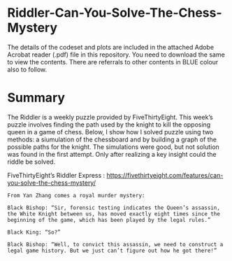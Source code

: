 # Riddler-Can-You-Solve-The-Chess-Mystery

The details of the codeset and plots are included in the attached Adobe Acrobat reader (.pdf) file in this repository. 
You need to download the same to view the contents. There are referrals to other contents in BLUE colour also to follow.

Summary
=============
The Riddler is a weekly puzzle provided by FiveThirtyEight. This week’s puzzle involves
finding the path used by the knight to kill the opposing queen in a game
of chess. Below, I show how I solved puzzle using two methods: a
siumulation of the chessboard and by building a graph of the possible
paths for the knight. The simulations were good, but not solution was
found in the first attempt. Only after realizing a key insight could the
riddle be solved.

FiveThirtyEight’s Riddler Express : https://fivethirtyeight.com/features/can-you-solve-the-chess-mystery/

    From Yan Zhang comes a royal murder mystery:

    Black Bishop: “Sir, forensic testing indicates the Queen’s assassin,
    the White Knight between us, has moved exactly eight times since the
    beginning of the game, which has been played by the legal rules.”

    Black King: “So?”

    Black Bishop: “Well, to convict this assassin, we need to construct a
    legal game history. But we just can’t figure out how he got there!”
